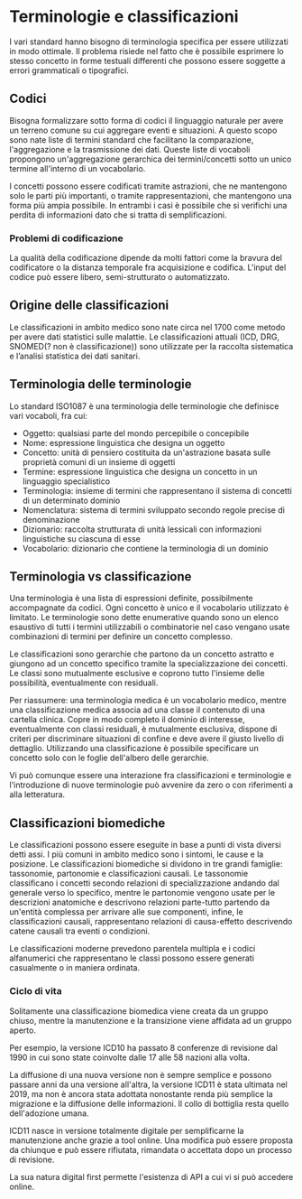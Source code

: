 # Terminologie e classificazioni

I vari standard hanno bisogno di terminologia specifica per essere utilizzati in modo ottimale. Il problema risiede nel fatto che è possibile esprimere lo stesso concetto in forme testuali differenti che possono essere soggette a errori grammaticali o tipografici.

## Codici

Bisogna formalizzare sotto forma di codici il linguaggio naturale per avere un terreno comune su cui aggregare eventi e situazioni. A questo scopo sono nate liste di termini standard che facilitano la comparazione, l'aggregazione e la trasmissione dei dati. Queste liste di vocaboli propongono un'aggregazione gerarchica dei termini/concetti sotto un unico termine all'interno di un vocabolario. 

I concetti possono essere codificati tramite astrazioni, che ne mantengono solo le parti più importanti, o tramite rappresentazioni, che mantengono una forma più ampia possibile. In entrambi i casi è possibile che si verifichi una perdita di informazioni dato che si tratta di semplificazioni.

### Problemi di codificazione

La qualità della codificazione dipende da molti fattori come la bravura del codificatore o la distanza temporale fra acquisizione e codifica. L'input del codice può essere libero, semi-strutturato o automatizzato.

## Origine delle classificazioni

Le classificazioni in ambito medico sono nate circa nel 1700 come metodo per avere dati statistici sulle malattie. Le classificazioni attuali (ICD, DRG, SNOMED(? non è classificazione)) sono utilizzate per la raccolta sistematica e l’analisi statistica dei dati sanitari.

## Terminologia delle terminologie

Lo standard ISO1087 è una terminologia delle terminologie che definisce vari vocaboli, fra cui:

- Oggetto: qualsiasi parte del mondo percepibile o concepibile  
- Nome: espressione linguistica che designa un oggetto  
- Concetto: unità di pensiero costituita da un'astrazione basata sulle proprietà comuni di un insieme di oggetti  
- Termine: espressione linguistica che designa un concetto in un linguaggio specialistico  
- Terminologia: insieme di termini che rappresentano il sistema di concetti di un determinato dominio  
- Nomenclatura: sistema di termini sviluppato secondo regole precise di denominazione  
- Dizionario: raccolta strutturata di unità lessicali con informazioni linguistiche su ciascuna di esse  
- Vocabolario: dizionario che contiene la terminologia di un dominio  

## Terminologia vs classificazione

Una terminologia è una lista di espressioni definite, possibilmente accompagnate da codici. Ogni concetto è unico e il vocabolario utilizzato è limitato. Le terminologie sono dette enumerative quando sono un elenco esaustivo di tutti i termini utilizzabili o combinatorie nel caso vengano usate combinazioni di termini per definire un concetto complesso.

Le classificazioni sono gerarchie che partono da un concetto astratto e giungono ad un concetto specifico tramite la specializzazione dei concetti. Le classi sono mutualmente esclusive e coprono tutto l'insieme delle possibilità, eventualmente con residuali.

Per riassumere: una terminologia medica è un vocabolario medico, mentre una classificazione medica associa ad una classe il contenuto di una cartella clinica. Copre in modo completo il dominio di interesse, eventualmente con classi residuali, è mutualmente esclusiva, dispone di criteri per discriminare situazioni di confine e deve avere il giusto livello di dettaglio. Utilizzando una classificazione è possibile specificare un concetto solo con le foglie dell'albero delle gerarchie.

Vi può comunque essere una interazione fra classificazioni e terminologie e l'introduzione di nuove terminologie può avvenire da zero o con riferimenti a alla letteratura.

## Classificazioni biomediche

Le classificazioni possono essere eseguite in base a punti di vista diversi detti assi. I più comuni in ambito medico sono i sintomi, le cause e la posizione. Le classificazioni biomediche si dividono in tre grandi famiglie: tassonomie, partonomie e classificazioni causali. Le tassonomie classificano i concetti secondo relazioni di specializzazione andando dal generale verso lo specifico, mentre le partonomie vengono usate per le descrizioni anatomiche e descrivono relazioni parte-tutto partendo da un'entità complessa per arrivare alle sue componenti, infine, le classificazioni causali, rappresentano relazioni di causa-effetto descrivendo catene causali tra eventi o condizioni. 

Le classificazioni moderne prevedono parentela multipla e i codici alfanumerici che rappresentano le classi possono essere generati casualmente o in maniera ordinata.

### Ciclo di vita

Solitamente una classificazione biomedica viene creata da un gruppo chiuso, mentre la manutenzione e la transizione viene affidata ad un gruppo aperto.

Per esempio, la versione ICD10 ha passato 8 conferenze di revisione dal 1990 in cui sono state coinvolte dalle 17 alle 58 nazioni alla volta. 

La diffusione di una nuova versione non è sempre semplice e possono passare anni da una versione all'altra, la versione ICD11 è stata ultimata nel 2019, ma non è ancora stata adottata nonostante renda più semplice la migrazione e la diffusione delle informazioni. Il collo di bottiglia resta quello dell'adozione umana.

ICD11 nasce in versione totalmente digitale per semplificarne la manutenzione anche grazie a tool online. Una modifica può essere proposta da chiunque e può essere rifiutata, rimandata o accettata dopo un processo di revisione.

La sua natura digital first permette l'esistenza di API a cui vi si può accedere online.
